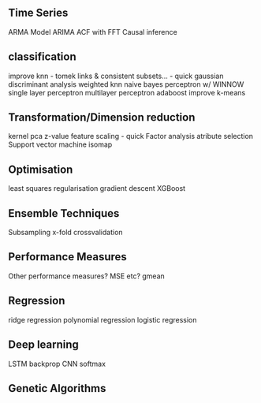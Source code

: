 Time Series
-----------
<!-- ACF  -->
<!-- PACF -->
<!-- AR Model -->
<!-- MA Model -->
ARMA Model
ARIMA
ACF with FFT
Causal inference


classification
--------------
<!-- k-means -->
<!-- k-nearest -->
<!-- binary decision tree -->
<!-- random forest -->
improve knn - tomek links & consistent subsets... - quick
gaussian discriminant analysis
weighted knn
naive bayes
perceptron w/ WINNOW
single layer perceptron
multilayer perceptron
adaboost
improve k-means


Transformation/Dimension reduction
---------------------------------
<!-- feature scaling -->
<!-- PCA -->
kernel pca
z-value feature scaling - quick
Factor analysis
atribute selection
Support vector machine
isomap


Optimisation
------------
least squares
regularisation
gradient descent
XGBoost


Ensemble Techniques
------------------
Subsampling
x-fold crossvalidation

Performance Measures
--------------------
<!-- metrics - precision, recall & confusion matrix -->
Other performance measures? MSE etc? gmean


Regression
----------
<!-- linear regression -->
ridge regression
polynomial regression
logistic regression


Deep learning
-------------
LSTM
backprop
CNN
softmax


Genetic Algorithms
-----------------